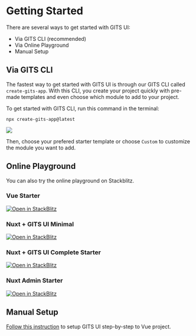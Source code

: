 # Getting Started

There are several ways to get started with GITS UI:

- Via GITS CLI (recommended)
- Via Online Playground
- Manual Setup

## Via GITS CLI

The fastest way to get started with GITS UI is through our GITS CLI called `create-gits-app`. With this CLI, you create your project quickly with pre-made templates and even choose which module to add to your project.

To get started with GITS CLI, run this command in the terminal:

```
npx create-gits-app@latest
```

![](/create-gits-app.png)

Then, choose your prefered starter template or choose `Custom` to customize the module you want to add.

## Online Playground

You can also try the online playground on Stackblitz.

### Vue Starter

[![Open in StackBlitz](https://developer.stackblitz.com/img/open_in_stackblitz.svg)](https://stackblitz.com/github/gitsindonesia/ui-component/tree/main/starter/vue)

### Nuxt + GITS UI Minimal

[![Open in StackBlitz](https://developer.stackblitz.com/img/open_in_stackblitz.svg)](https://stackblitz.com/github/gitsindonesia/ui-component/tree/main/starter/nuxt-minimal)

### Nuxt + GITS UI Complete Starter

[![Open in StackBlitz](https://developer.stackblitz.com/img/open_in_stackblitz.svg)](https://stackblitz.com/github/gitsindonesia/nuxt-starter)

### Nuxt Admin Starter

[![Open in StackBlitz](https://developer.stackblitz.com/img/open_in_stackblitz.svg)](https://stackblitz.com/github/gitsindonesia/ui-component/tree/main/starter/nuxt-admin)

## Manual Setup

[Follow this instruction](/guide/installation) to setup GITS UI step-by-step to Vue project.
